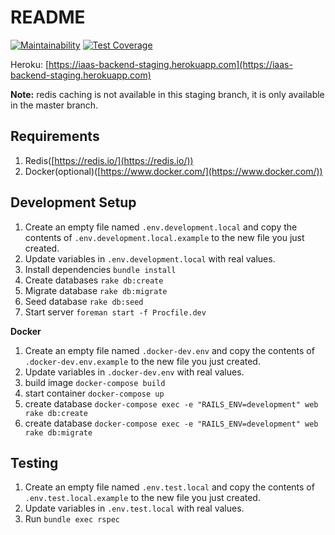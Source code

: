 # README
[![Maintainability](https://api.codeclimate.com/v1/badges/1b4e8b22952f96485111/maintainability)](https://codeclimate.com/github/gr1d99/IAPS-backend/maintainability)
[![Test Coverage](https://api.codeclimate.com/v1/badges/1b4e8b22952f96485111/test_coverage)](https://codeclimate.com/github/gr1d99/IAPS-backend/test_coverage)

Heroku: [https://iaas-backend-staging.herokuapp.com](https://iaas-backend-staging.herokuapp.com)


**Note:** redis caching is not available in this staging branch, it is only available in the master branch.

## Requirements
1. Redis([https://redis.io/](https://redis.io/))
2. Docker(optional)([https://www.docker.com/](https://www.docker.com/))


## Development Setup

1. Create an empty file named `.env.development.local` and copy the contents of `.env.development.local.example` to the new file you just created.
2. Update variables in `.env.development.local` with real values.
3. Install dependencies `bundle install`
4. Create databases `rake db:create`
5. Migrate database `rake db:migrate`
6. Seed database `rake db:seed`
7. Start server `foreman start -f Procfile.dev`

**Docker**
1. Create an empty file named `.docker-dev.env` and copy the contents of `.docker-dev.env.example` to the new file you just created.
2. Update variables in `.docker-dev.env` with real values.
3. build image `docker-compose build`
4. start container `docker-compose up`
5. create database `docker-compose exec -e "RAILS_ENV=development" web rake db:create`
6. create database `docker-compose exec -e "RAILS_ENV=development" web rake db:migrate`

## Testing
1. Create an empty file named `.env.test.local` and copy the contents of `.env.test.local.example` to the new file you just created.
2. Update variables in `.env.test.local` with real values.
3. Run `bundle exec rspec`
